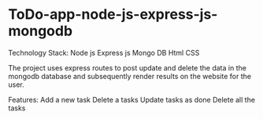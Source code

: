 # ToDo-app-node-js-express-js-mongodb

Technology Stack:
Node js
Express js
Mongo DB
Html
CSS

The project uses express routes to post update and delete the data in the mongodb database and subsequently render results on the website for the user.

Features:
Add a new task 
Delete a tasks 
Update tasks as done
Delete all the tasks

